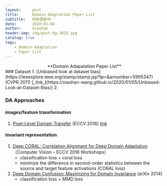 ```yaml
---
layout:     post
title:      Domain Adaptation Paper List
subtitle:   持续更新中
date:       2020-01-04
author:     Xiaohan
header-img: img/post-bg-2015.jpg
catalog: true
tags:
    - Domain Adaptation
    - Paper List
---
```

<center>**Domain Adapatation Paper List**</center>
### Dataset
1. [Unbiased look at dataset bias](https://ieeexplore.ieee.org/stamp/stamp.jsp?tp=&arnumber=5995347) (CVPR 2011) [_link_](https://xiaohan-wang.github.io/2020/01/05/Unbiased-Look-at-Dataset-Bias/)
2. 

### DA Approaches
#### images/feature transformation
1. [Pixel-Level Domain Transfer](https://arxiv.org/pdf/1603.07442.pdf) (ECCV 2016) [link](https://xiaohan-wang.github.io/2020/01/07/Pixel-Level-Domain-Transfer/)

#### invariant representation
1. [Deep CORAL: Correlation Alignment for Deep Domain Adaptation](https://arxiv.org/pdf/1607.01719.pdf)（Computer Vision – ECCV 2016 Workshops） 
    * classification loss + coral loss  
    * minimize the difference in second-order statistics between the source and target feature activations (CORAL loss)
1. [Deep Domain Confusion: Maximizing for Domain Invariance](https://arxiv.org/pdf/1412.3474.pdf) (arXiv 2014)  
    * classification loss + MMD loss
